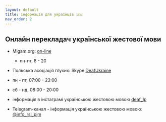 ```yaml
---
layout: default
title: інформація для українців 🇺🇦
nav_order: 2
---
```


## Онлайн перекладач української жестової мови

- Migam.org: [on-line](https://tlumacz.migam.org/ukraina)
  - пн-пт, 8 - 20
- Польська асоціація глухих: Skype [DeafUkraine](callto:<DeafUkraine>?call)
- пн - пт, 07:00 - 23:00
- сб - нд, 08:00 - 20:00

- інформація в інстаграмі українською жестовою мовою [deaf_lp](https://www.instagram.com/deaf_lp/)

- Telegram-канал - інформація українською жестовою мовою: [@info_rsl_pjm](https://t.me/info_rsl_pjm)
